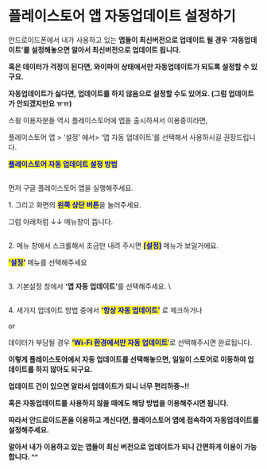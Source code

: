 # 플레이스토어 앱 자동업데이트 설정하기

안드로이드폰에서 내가 사용하고 있는 **앱들이 최신버전으로 업데이트 될 경우 ‘자동업데이트’를 설정해놓으면 알아서 최신버전으로 업데이트 됩니다.**

**혹은 데이터가 걱정이 된다면, 와이파이 상태에서만 자동업데이트가 되도록 설정할 수 있구요.**

**자동업데이트가 싫다면, 업데이트를 하지 않음으로 설정할 수도 있어요. (그럼 업데이트가 안되겠지만요 ㅠㅠ)**

스윙 이용자분들 역시 플레이스토어에 앱을 출시하셔서 이용중이라면,

플레이스토어 앱 > ‘설정’ 에서> ‘앱 자동 업데이트’를 선택해서 사용하시길 권장드립니다.



<mark style="color:blue;">**플레이스토어 자동 업데이트 설정 방법**</mark>

<div align="left"><img src="https://s3.ap-northeast-2.amazonaws.com/swing2bucket/resource/image/help/5752cc9692c8ad19189c21a86437fc51.png" alt=""></div>

먼저 구글 플레이스토어 앱을 실행해주세요.

1\. 그리고 화면의 <mark style="color:blue;">**왼쪽 상단 버튼**</mark>을 눌러주세요.

그럼 아래처럼 ↓↓  메뉴창이 뜹니다.

&#x20;

<div align="left"><img src="https://s3.ap-northeast-2.amazonaws.com/swing2bucket/resource/image/help/1a7c0f0b320800aafe8437899aa09ca9.png" alt=""></div>

2\. 메뉴 창에서 스크롤해서 조금만 내려 주시면 <mark style="color:blue;">**\[설정]**</mark> 메뉴가 보일거에요.

<mark style="color:blue;">**‘설정’**</mark> 메뉴를 선택해주세요

&#x20;

<div align="left"><img src="https://s3.ap-northeast-2.amazonaws.com/swing2bucket/resource/image/help/d497d7915d12f8c177961ddd8af91bcf.png" alt=""></div>

3\. 기본설정 창에서 **‘앱 자동 업데이트’**&#xB97C; 선택해주세요. \


<div align="left"><img src="https://s3.ap-northeast-2.amazonaws.com/swing2bucket/resource/image/help/3c5e098d0e6778f6d7d9ebcf2e1976d1.png" alt=""></div>

4\. 세가지 업데이트 방법 중에서 <mark style="color:blue;">**‘항상 자동 업데이트’**</mark> 로 체크하거나

or&#x20;

데이터가 부담될 경우 <mark style="color:blue;">**‘Wi-Fi 환경에서만 자동 업데이트**</mark><mark style="color:blue;">’</mark>로 선택해주시면 완료됩니다.

**이렇게 플레이스토어에서 자동 업데이트를 선택해놓으면, 일일이 스토어로 이동하여 업데이트를 하지 않아도 되구요.**

**업데이트 건이 있으면 알라서 업데이트가 되니 너무 편리하죵\~!!**

**혹은 자동업데이트를 사용하지 않을 때에도 해당 방법을 이용해주시면 됩니다.**



**따라서 안드로이드폰을 이용하고 계신다면, 플레이스토어 앱에 접속하여 자동업데이트를 설정해주세요.**

**알아서 내가 이용하고 있는 앱들이 최신 버전으로 업데이트가 되니 간편하게 이용이 가능합니다. ^^**
